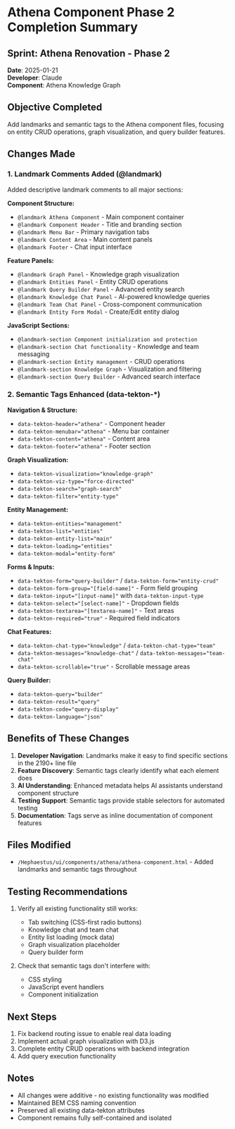 # Athena Component Phase 2 Completion Summary

## Sprint: Athena Renovation - Phase 2
**Date**: 2025-01-21  
**Developer**: Claude  
**Component**: Athena Knowledge Graph  

## Objective Completed
Add landmarks and semantic tags to the Athena component files, focusing on entity CRUD operations, graph visualization, and query builder features.

## Changes Made

### 1. Landmark Comments Added (@landmark)
Added descriptive landmark comments to all major sections:

**Component Structure:**
- `@landmark Athena Component` - Main component container
- `@landmark Component Header` - Title and branding section
- `@landmark Menu Bar` - Primary navigation tabs
- `@landmark Content Area` - Main content panels
- `@landmark Footer` - Chat input interface

**Feature Panels:**
- `@landmark Graph Panel` - Knowledge graph visualization
- `@landmark Entities Panel` - Entity CRUD operations
- `@landmark Query Builder Panel` - Advanced entity search
- `@landmark Knowledge Chat Panel` - AI-powered knowledge queries
- `@landmark Team Chat Panel` - Cross-component communication
- `@landmark Entity Form Modal` - Create/Edit entity dialog

**JavaScript Sections:**
- `@landmark-section Component initialization and protection`
- `@landmark-section Chat functionality` - Knowledge and team messaging
- `@landmark-section Entity management` - CRUD operations
- `@landmark-section Knowledge Graph` - Visualization and filtering
- `@landmark-section Query Builder` - Advanced search interface

### 2. Semantic Tags Enhanced (data-tekton-*)

**Navigation & Structure:**
- `data-tekton-header="athena"` - Component header
- `data-tekton-menubar="athena"` - Menu bar container
- `data-tekton-content="athena"` - Content area
- `data-tekton-footer="athena"` - Footer section

**Graph Visualization:**
- `data-tekton-visualization="knowledge-graph"`
- `data-tekton-viz-type="force-directed"`
- `data-tekton-search="graph-search"`
- `data-tekton-filter="entity-type"`

**Entity Management:**
- `data-tekton-entities="management"`
- `data-tekton-list="entities"`
- `data-tekton-entity-list="main"`
- `data-tekton-loading="entities"`
- `data-tekton-modal="entity-form"`

**Forms & Inputs:**
- `data-tekton-form="query-builder"` / `data-tekton-form="entity-crud"`
- `data-tekton-form-group="[field-name]"` - Form field grouping
- `data-tekton-input="[input-name]"` with `data-tekton-input-type`
- `data-tekton-select="[select-name]"` - Dropdown fields
- `data-tekton-textarea="[textarea-name]"` - Text areas
- `data-tekton-required="true"` - Required field indicators

**Chat Features:**
- `data-tekton-chat-type="knowledge"` / `data-tekton-chat-type="team"`
- `data-tekton-messages="knowledge-chat"` / `data-tekton-messages="team-chat"`
- `data-tekton-scrollable="true"` - Scrollable message areas

**Query Builder:**
- `data-tekton-query="builder"`
- `data-tekton-result="query"`
- `data-tekton-code="query-display"`
- `data-tekton-language="json"`

## Benefits of These Changes

1. **Developer Navigation**: Landmarks make it easy to find specific sections in the 2190+ line file
2. **Feature Discovery**: Semantic tags clearly identify what each element does
3. **AI Understanding**: Enhanced metadata helps AI assistants understand component structure
4. **Testing Support**: Semantic tags provide stable selectors for automated testing
5. **Documentation**: Tags serve as inline documentation of component features

## Files Modified

- `/Hephaestus/ui/components/athena/athena-component.html` - Added landmarks and semantic tags throughout

## Testing Recommendations

1. Verify all existing functionality still works:
   - Tab switching (CSS-first radio buttons)
   - Knowledge chat and team chat
   - Entity list loading (mock data)
   - Graph visualization placeholder
   - Query builder form

2. Check that semantic tags don't interfere with:
   - CSS styling
   - JavaScript event handlers
   - Component initialization

## Next Steps

1. Fix backend routing issue to enable real data loading
2. Implement actual graph visualization with D3.js
3. Complete entity CRUD operations with backend integration
4. Add query execution functionality

## Notes

- All changes were additive - no existing functionality was modified
- Maintained BEM CSS naming convention
- Preserved all existing data-tekton attributes
- Component remains fully self-contained and isolated